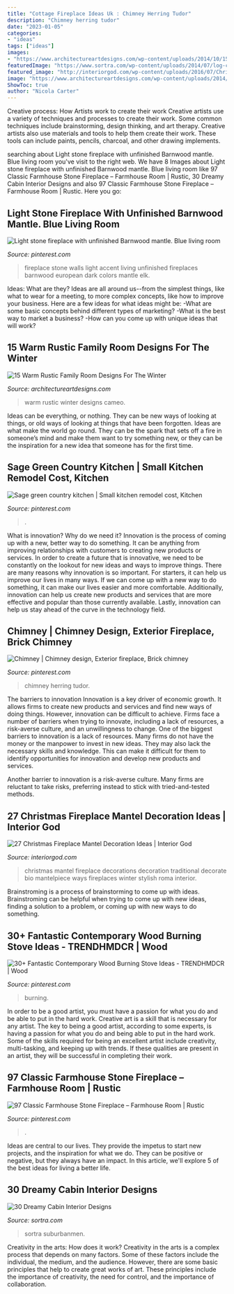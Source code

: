 ```yaml
---
title: "Cottage Fireplace Ideas Uk : Chimney Herring Tudor"
description: "Chimney herring tudor"
date: "2023-01-05"
categories:
- "ideas"
tags: ["ideas"]
images:
- "https://www.architectureartdesigns.com/wp-content/uploads/2014/10/15-Warm-Rustic-Family-Room-Designs-For-The-Winter-15-630x945.jpg"
featuredImage: "https://www.sortra.com/wp-content/uploads/2014/07/log-cabin-interior-design03.jpg"
featured_image: "http://interiorgod.com/wp-content/uploads/2016/07/Christmas-decorations-on-the-mantel.jpg"
image: "https://www.architectureartdesigns.com/wp-content/uploads/2014/10/15-Warm-Rustic-Family-Room-Designs-For-The-Winter-15-630x945.jpg"
ShowToc: true
author: "Nicola Carter"
---
```



Creative process: How Artists work to create their work
Creative artists use a variety of techniques and processes to create their work. Some common techniques include brainstorming, design thinking, and art therapy. Creative artists also use materials and tools to help them create their work. These tools can include paints, pencils, charcoal, and other drawing implements.

	

		
searching about Light stone fireplace with unfinished Barnwood mantle. Blue living room you've visit to the right web. We have 8 Images about Light stone fireplace with unfinished Barnwood mantle. Blue living room like 97 Classic Farmhouse Stone Fireplace – Farmhouse Room | Rustic, 30 Dreamy Cabin Interior Designs and also 97 Classic Farmhouse Stone Fireplace – Farmhouse Room | Rustic. Here you go:
		
    
## Light Stone Fireplace With Unfinished Barnwood Mantle. Blue Living Room

<img loading=lazy src="https://i.pinimg.com/736x/23/63/8a/23638a5bf86718cfdbce6fd509a75685.jpg" onerror="this.onerror=null;this.src='https://tse1.mm.bing.net/th?id=OIP.zt5rDrjQ_mjBe0aWm3CfAwHaJ3&amp;pid=15.1';" alt="Light stone fireplace with unfinished Barnwood mantle. Blue living room">

_Source: pinterest.com_

>fireplace stone walls light accent living unfinished fireplaces barnwood european dark colors mantle elk. 

	

Ideas: What are they?
Ideas are all around us--from the simplest things, like what to wear for a meeting, to more complex concepts, like how to improve your business. Here are a few ideas for what ideas might be: 
-What are some basic concepts behind different types of marketing? 
-What is the best way to market a business? 
-How can you come up with unique ideas that will work?

    
## 15 Warm Rustic Family Room Designs For The Winter

<img loading=lazy src="https://www.architectureartdesigns.com/wp-content/uploads/2014/10/15-Warm-Rustic-Family-Room-Designs-For-The-Winter-15-630x945.jpg" onerror="this.onerror=null;this.src='https://tse4.mm.bing.net/th?id=OIP.ysIJAfRs_RktUHs1Pd-r-QHaLH&amp;pid=15.1';" alt="15 Warm Rustic Family Room Designs For The Winter">

_Source: architectureartdesigns.com_

>warm rustic winter designs cameo. 

	

Ideas can be everything, or nothing. They can be new ways of looking at things, or old ways of looking at things that have been forgotten. Ideas are what make the world go round. They can be the spark that sets off a fire in someone’s mind and make them want to try something new, or they can be the inspiration for a new idea that someone has for the first time.

    
## Sage Green Country Kitchen | Small Kitchen Remodel Cost, Kitchen

<img loading=lazy src="https://i.pinimg.com/736x/27/11/0a/27110a438fa7d8220928ec10b1e2fc04.jpg" onerror="this.onerror=null;this.src='https://tse1.mm.bing.net/th?id=OIP.XR0wXzw5xUcLJ-WRv3agLAHaJ3&amp;pid=15.1';" alt="Sage green country kitchen | Small kitchen remodel cost, Kitchen">

_Source: pinterest.com_

>. 

	

What is innovation? Why do we need it?
Innovation is the process of coming up with a new, better way to do something. It can be anything from improving relationships with customers to creating new products or services. In order to create a future that is innovative, we need to be constantly on the lookout for new ideas and ways to improve things.
There are many reasons why innovation is so important. For starters, it can help us improve our lives in many ways. If we can come up with a new way to do something, it can make our lives easier and more comfortable. Additionally, innovation can help us create new products and services that are more effective and popular than those currently available. Lastly, innovation can help us stay ahead of the curve in the technology field.

    
## Chimney | Chimney Design, Exterior Fireplace, Brick Chimney

<img loading=lazy src="https://i.pinimg.com/736x/d7/32/30/d732301a2fe61659ee441859b3fa467f--brick-fireplaces-outdoor-fireplaces.jpg" onerror="this.onerror=null;this.src='https://tse3.mm.bing.net/th?id=OIP.X0yXj4K5NH1os8vepB8OHwHaLC&amp;pid=15.1';" alt="Chimney | Chimney design, Exterior fireplace, Brick chimney">

_Source: pinterest.com_

>chimney herring tudor. 

	

The barriers to innovation
Innovation is a key driver of economic growth. It allows firms to create new products and services and find new ways of doing things. However, innovation can be difficult to achieve. Firms face a number of barriers when trying to innovate, including a lack of resources, a risk-averse culture, and an unwillingness to change.
One of the biggest barriers to innovation is a lack of resources. Many firms do not have the money or the manpower to invest in new ideas. They may also lack the necessary skills and knowledge. This can make it difficult for them to identify opportunities for innovation and develop new products and services.

Another barrier to innovation is a risk-averse culture. Many firms are reluctant to take risks, preferring instead to stick with tried-and-tested methods.

    
## 27 Christmas Fireplace Mantel Decoration Ideas | Interior God

<img loading=lazy src="http://interiorgod.com/wp-content/uploads/2016/07/Christmas-decorations-on-the-mantel.jpg" onerror="this.onerror=null;this.src='https://tse1.mm.bing.net/th?id=OIP.6AHKtphAyUjfCIX-aol8XQHaJ9&amp;pid=15.1';" alt="27 Christmas Fireplace Mantel Decoration Ideas | Interior God">

_Source: interiorgod.com_

>christmas mantel fireplace decorations decoration traditional decorate bio mantelpiece ways fireplaces winter stylish roma interior. 

	

Brainstroming is a process of brainstorming to come up with ideas. Brainstroming can be helpful when trying to come up with new ideas, finding a solution to a problem, or coming up with new ways to do something.

    
## 30+ Fantastic Contemporary Wood Burning Stove Ideas - TRENDHMDCR | Wood

<img loading=lazy src="https://i.pinimg.com/736x/e1/6b/45/e16b45cd32b425fb6b73af4ae39fa673.jpg" onerror="this.onerror=null;this.src='https://tse2.mm.bing.net/th?id=OIP.UliCfvZBZVlAoaxqAOcfuAHaJ4&amp;pid=15.1';" alt="30+ Fantastic Contemporary Wood Burning Stove Ideas - TRENDHMDCR | Wood">

_Source: pinterest.com_

>burning. 

	

In order to be a good artist, you must have a passion for what you do and be able to put in the hard work.
Creative art is a skill that is necessary for any artist. The key to being a good artist, according to some experts, is having a passion for what you do and being able to put in the hard work. Some of the skills required for being an excellent artist include creativity, multi-tasking, and keeping up with trends. If these qualities are present in an artist, they will be successful in completing their work.

    
## 97 Classic Farmhouse Stone Fireplace – Farmhouse Room | Rustic

<img loading=lazy src="https://i.pinimg.com/736x/80/73/69/807369ae77819b8682714b1b4da7b702.jpg" onerror="this.onerror=null;this.src='https://tse3.mm.bing.net/th?id=OIP.Bbzvjo-0DugnhpFSBZf3XAHaNK&amp;pid=15.1';" alt="97 Classic Farmhouse Stone Fireplace – Farmhouse Room | Rustic">

_Source: pinterest.com_

>. 

	

Ideas are central to our lives. They provide the impetus to start new projects, and the inspiration for what we do. They can be positive or negative, but they always have an impact. In this article, we'll explore 5 of the best ideas for living a better life.

    
## 30 Dreamy Cabin Interior Designs

<img loading=lazy src="https://www.sortra.com/wp-content/uploads/2014/07/log-cabin-interior-design03.jpg" onerror="this.onerror=null;this.src='https://tse1.mm.bing.net/th?id=OIP.QM4MRPiv6mZNftBsnVsH1AHaKy&amp;pid=15.1';" alt="30 Dreamy Cabin Interior Designs">

_Source: sortra.com_

>sortra suburbanmen. 

	

Creativity in the arts: How does it work?
Creativity in the arts is a complex process that depends on many factors. Some of these factors include the individual, the medium, and the audience. However, there are some basic principles that help to create great works of art. These principles include the importance of creativity, the need for control, and the importance of collaboration.

